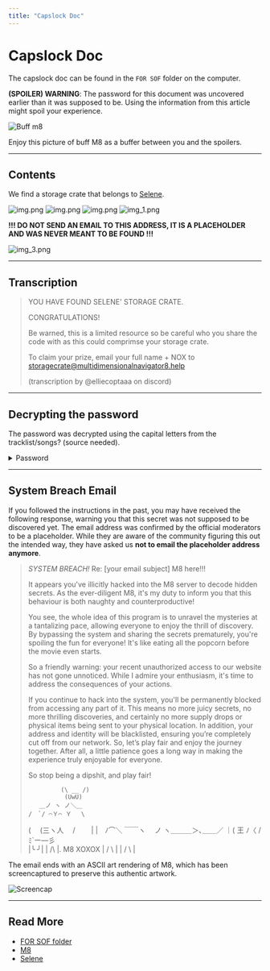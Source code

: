 ```yaml
---
title: "Capslock Doc"
---
```

# Capslock Doc

The capslock doc can be found in the `FOR SOF` folder on the computer.

**(SPOILER) WARNING**: The password for this document was uncovered earlier than it was supposed to be. Using the information 
from this article might spoil your experience.

![Buff m8](../../Resources/m8/mad_m8.png)

Enjoy this picture of buff M8 as a buffer between you and the spoilers.

***

## Contents

We find a storage crate that belongs to [Selene](../characters/selene.md).

![img.png](../../Resources/files/capslock_doc/crate.png)
![img.png](../../Resources/files/capslock_doc/crate_selene.png)
![img.png](../../Resources/files/capslock_doc/img.png)
![img_1.png](../../Resources/files/capslock_doc/img_1.png)

**!!! DO NOT SEND AN EMAIL TO THIS ADDRESS, IT IS A PLACEHOLDER AND 
WAS NEVER MEANT TO BE FOUND !!!**

![img_3.png](../../Resources/files/capslock_doc/img_3.png)

***

## Transcription

> YOU HAVE FOUND SELENE' STORAGE CRATE. 
>
> CONGRATULATIONS! 
>
> Be warned, this is a limited resource so be careful who you share the code with as this could comprimse your storage crate. 
>
> To claim your prize, email your full name + NOX to storagecrate@multidimensionalnavigator8.help
>
> (transcription by @elliecoptaaa on discord)

***

## Decrypting the password

The password was decrypted using the capital letters from the tracklist/songs? (source needed).

<details class="password">
  <summary>Password</summary>

DEKODE THE MATRIX TO ATTAIN YOUR CONCEALED ORIGINS
</details>

***

## System Breach Email

If you followed the instructions in the past, you may have received the following response, 
warning you that this secret was not supposed to be discovered yet. The email address was 
confirmed by the official moderators to be a placeholder. While they are aware of the 
community figuring this out the intended way, they have asked us **not to email the 
placeholder address anymore**.

> *SYSTEM BREACH!* Re: [your email subject]
> M8 here!!!
>
> It appears you've illicitly hacked into the M8 server to decode hidden
> secrets. As the ever-diligent M8, it's my duty to inform you that this
> behaviour is both naughty and counterproductive!
>
> You see, the whole idea of this program is to unravel the mysteries at
> a tantalizing pace, allowing everyone to enjoy the thrill of
> discovery. By bypassing the system and sharing the secrets
> prematurely, you're spoiling the fun for everyone! It's like eating
> all the popcorn before the movie even starts.
>
> So a friendly warning: your recent unauthorized access to our website
> has not gone unnoticed. While I admire your enthusiasm, it's time to
> address the consequences of your actions.
>
> If you continue to hack into the system, you'll be permanently blocked
> from accessing any part of it. This means no more juicy secrets, no
> more thrilling discoveries, and certainly no more supply drops or
> physical items being sent to your physical location. In addition, your
> address and identity will be blacklisted, ensuring you’re completely
> cut off from our network.
> So, let’s play fair and enjoy the journey together. After all, a
> little patience goes a long way in making the experience truly
> enjoyable for everyone.
>
> So stop being a dipshit, and play fair!
>
>              (\ __ /)
>               (UwU)
>        ＿ノ ヽ ノ＼＿
>     /　`/ ⌒Ｙ⌒ Ｙ　 \
>  (　 (三ヽ人　 /　　 |
> |　ﾉ⌒＼ ￣￣ヽ　 ノ
> ヽ＿＿＿＞､＿＿／
>           ｜( 王 ﾉ〈
>            /ﾐ`ー―彡\
>           |╰         ╯|
>           |       /\       |.  M8 XOXOX
>           |      /  \      |
>           |    /     \     |

The email ends with an ASCII art rendering of M8, which has been screencaptured to preserve this 
authentic artwork.

![Screencap](../../Resources/m8/buffm8.png)

***

## Read More

- [FOR SOF folder](./for-sof)
- [M8](../m8)
- [Selene](../characters/selene.md)